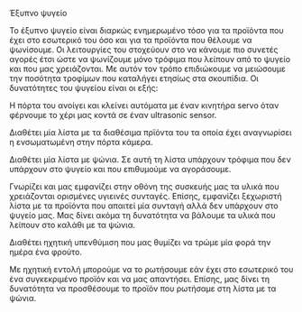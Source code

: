 Έξυπνο ψυγείο

Το έξυπνο ψυγείο είναι διαρκώς ενημερωμένο τόσο για τα προϊόντα που έχει στο εσωτερικό του όσο και για τα προϊόντα που θέλουμε να ψωνίσουμε. Οι λειτουργίες του στοχεύουν στο να κάνουμε πιο συνετές αγορές έτσι ώστε να ψωνίζουμε μόνο τρόφιμα που λείπουν από το ψυγείο και που μας χρειάζονται. Με αυτόν τον τρόπο επιδιώκουμε να μειώσουμε την ποσότητα τροφίμων που καταλήγει ετησίως στα σκουπίδια. Οι δυνατότητες του ψυγείου είναι οι εξής:

Η πόρτα του ανοίγει και κλείνει αυτόματα με έναν κινητήρα servo όταν φέρνουμε το χέρι μας κοντά σε έναν ultrasonic sensor.

Διαθέτει μία λίστα με τα διαθέσιμα πρϊόντα του τα οποία έχει αναγνωρίσει η ενσωματωμένη στην πόρτα κάμερα.

Διαθέτει μία λίστα με ψώνια. Σε αυτή τη λίστα υπάρχουν τρόφιμα που δεν υπάρχουν στο ψυγείο και που επιθυμούμε να αγοράσουμε.

Γνωρίζει και μας εμφανίζει στην οθόνη της συσκευής μας τα υλικά που χρειάζονται ορισμένες υγιεινές συνταγές. Επίσης, εμφανίζει ξεχωριστή λίστα με τα προϊόντα που απαιτεί μία συνταγή αλλά δεν υπάρχουν στο ψυγείο μας. Μας δίνει ακόμα τη δυνατότητα να βάλουμε τα υλικά που λείπουν στο καλάθι με τα ψώνια.

Διαθέτει ηχητική υπενθύμιση που μας θυμίζει να τρώμε μία φορά την ημέρα ένα φρούτο.

Με ηχητική εντολή μπορούμε να το ρωτήσουμε εάν έχει στο εσωτερικό του ένα συγκεκριμένο προϊόν και να μας απαντήσει. Επίσης, μας δίνει τη δυνατότητα να προσθέσουμε το προϊόν που ρωτήσαμε στη λίστα με τα ψώνια.

